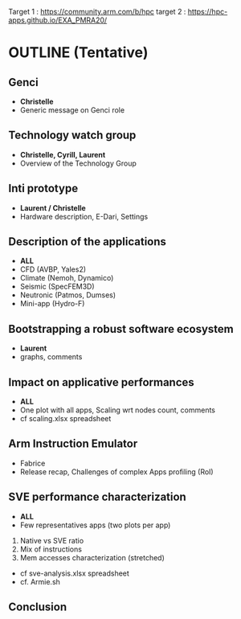 Target 1  : https://community.arm.com/b/hpc
target 2 : https://hpc-apps.github.io/EXA_PMRA20/
# OUTLINE (Tentative)

## Genci
* **Christelle** 
* Generic message on Genci role

## Technology watch group
* **Christelle, Cyrill, Laurent**  
* Overview of the Technology Group

## Inti prototype
* **Laurent / Christelle**
* Hardware description, E-Dari, Settings

## Description of the applications
* **ALL**
* CFD (AVBP, Yales2)
* Climate (Nemoh, Dynamico)
* Seismic (SpecFEM3D)
* Neutronic (Patmos, Dumses)
* Mini-app (Hydro-F)

 ## Bootstrapping a robust software ecosystem
 * **Laurent** 
 * graphs, comments
 
 ##  Impact on applicative performances
 * **ALL**
 * One plot with all apps, Scaling wrt nodes count, comments
 * cf  scaling.xlsx spreadsheet
 
 ## Arm Instruction Emulator
 * Fabrice
 * Release recap,  Challenges of complex Apps profiling (RoI)
 
 ## SVE performance characterization 
 * **ALL**
 * Few representatives apps (two plots per app)
 1. Native vs SVE ratio 
 2. Mix of instructions 
 3. Mem accesses characterization (stretched)
 * cf sve-analysis.xlsx spreadsheet
 * cf. Armie.sh
 
 ## Conclusion
